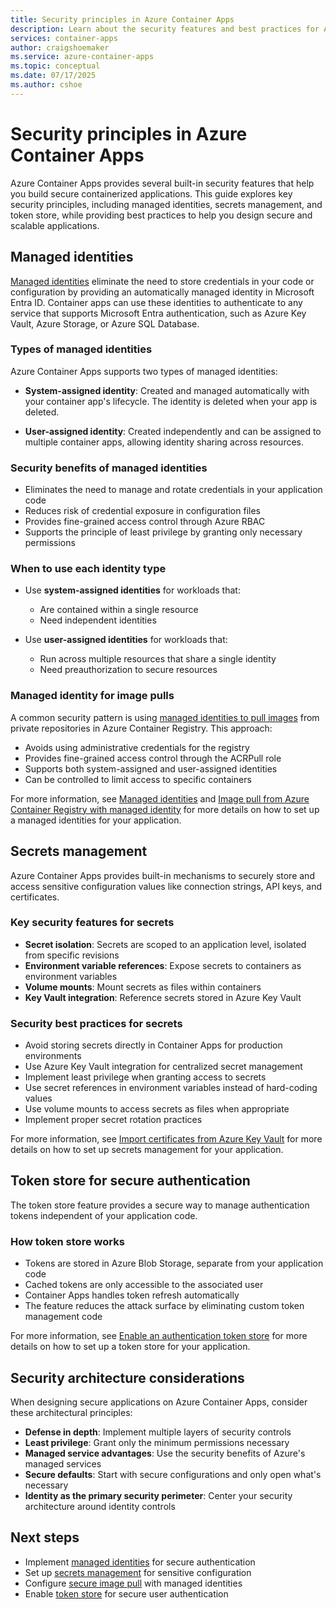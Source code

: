 ```yaml
---
title: Security principles in Azure Container Apps
description: Learn about the security features and best practices for Azure Container Apps, including managed identities, secrets management, and token store.
services: container-apps
author: craigshoemaker
ms.service: azure-container-apps
ms.topic: conceptual
ms.date: 07/17/2025
ms.author: cshoe
---
```


# Security principles in Azure Container Apps

Azure Container Apps provides several built-in security features that help you build secure containerized applications. This guide explores key security principles, including managed identities, secrets management, and token store, while providing best practices to help you design secure and scalable applications.

## Managed identities

[Managed identities](managed-identity.md) eliminate the need to store credentials in your code or configuration by providing an automatically managed identity in Microsoft Entra ID. Container apps can use these identities to authenticate to any service that supports Microsoft Entra authentication, such as Azure Key Vault, Azure Storage, or Azure SQL Database.

### Types of managed identities

Azure Container Apps supports two types of managed identities:

- **System-assigned identity**: Created and managed automatically with your container app's lifecycle. The identity is deleted when your app is deleted.

- **User-assigned identity**: Created independently and can be assigned to multiple container apps, allowing identity sharing across resources.

### Security benefits of managed identities

- Eliminates the need to manage and rotate credentials in your application code
- Reduces risk of credential exposure in configuration files
- Provides fine-grained access control through Azure RBAC
- Supports the principle of least privilege by granting only necessary permissions

### When to use each identity type

- Use **system-assigned identities** for workloads that:
  - Are contained within a single resource
  - Need independent identities

- Use **user-assigned identities** for workloads that:
  - Run across multiple resources that share a single identity
  - Need preauthorization to secure resources

### Managed identity for image pulls

A common security pattern is using [managed identities to pull images](managed-identity-image-pull.md) from private repositories in Azure Container Registry. This approach:

- Avoids using administrative credentials for the registry
- Provides fine-grained access control through the ACRPull role
- Supports both system-assigned and user-assigned identities
- Can be controlled to limit access to specific containers

For more information, see [Managed identities](managed-identity.md) and [Image pull from Azure Container Registry with managed identity](managed-identity-image-pull.md) for more details on how to set up a managed identities for your application.

## Secrets management

Azure Container Apps provides built-in mechanisms to securely store and access sensitive configuration values like connection strings, API keys, and certificates.

### Key security features for secrets

- **Secret isolation**: Secrets are scoped to an application level, isolated from specific revisions
- **Environment variable references**: Expose secrets to containers as environment variables
- **Volume mounts**: Mount secrets as files within containers
- **Key Vault integration**: Reference secrets stored in Azure Key Vault

### Security best practices for secrets

- Avoid storing secrets directly in Container Apps for production environments
- Use Azure Key Vault integration for centralized secret management
- Implement least privilege when granting access to secrets
- Use secret references in environment variables instead of hard-coding values
- Use volume mounts to access secrets as files when appropriate
- Implement proper secret rotation practices

For more information, see [Import certificates from Azure Key Vault](key-vault-certificates-manage.md) for more details on how to set up secrets management for your application.

## Token store for secure authentication

The token store feature provides a secure way to manage authentication tokens independent of your application code.

### How token store works

- Tokens are stored in Azure Blob Storage, separate from your application code
- Cached tokens are only accessible to the associated user
- Container Apps handles token refresh automatically
- The feature reduces the attack surface by eliminating custom token management code

For more information, see [Enable an authentication token store](token-store.md) for more details on how to set up a token store for your application.

## Security architecture considerations

When designing secure applications on Azure Container Apps, consider these architectural principles:

- **Defense in depth**: Implement multiple layers of security controls
- **Least privilege**: Grant only the minimum permissions necessary
- **Managed service advantages**: Use the security benefits of Azure's managed services
- **Secure defaults**: Start with secure configurations and only open what's necessary
- **Identity as the primary security perimeter**: Center your security architecture around identity controls

## Next steps

- Implement [managed identities](./managed-identity.md) for secure authentication
- Set up [secrets management](./manage-secrets.md) for sensitive configuration
- Configure [secure image pull](./managed-identity-image-pull.md) with managed identities
- Enable [token store](./token-store.md) for secure user authentication
